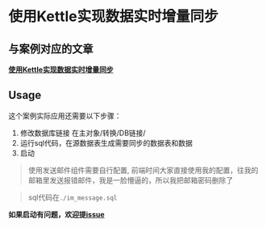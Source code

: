 # 使用Kettle实现数据实时增量同步

## 与案例对应的文章
[**使用Kettle实现数据实时增量同步**](https://blog.csdn.net/dora_310/article/details/80511793)

## Usage

这个案例实际应用还需要以下步骤：
1. 修改数据库链接   在主对象/转换/DB链接/
3. 运行sql代码，在源数据表生成需要同步的数据表和数据
3. 启动

> 使用发送邮件组件需要自行配置, 前端时间大家直接使用我的配置，往我的邮箱里发送报错邮件，我是一脸懵逼的，所以我把邮箱密码删除了

> sql代码在`./im_message.sql`


**如果启动有问题，欢迎提[issue](https://github.com/zhaodongxx/awesome-kettle/issues)**